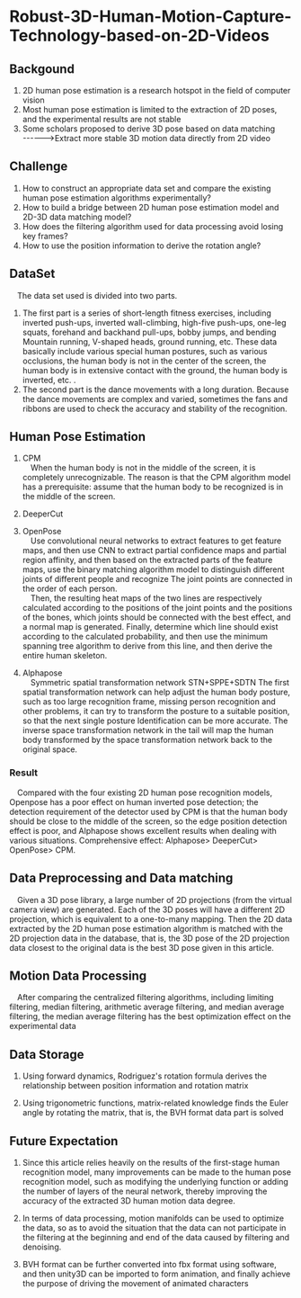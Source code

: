 # Robust-3D-Human-Motion-Capture-Technology-based-on-2D-Videos

## Backgound
1.  2D human pose estimation is a research hotspot in the field of computer vision 
2.  Most human pose estimation is limited to the extraction of 2D poses, and the experimental results are not stable  
3.  Some scholars proposed to derive 3D pose based on data matching  
------>Extract more stable 3D motion data directly from 2D video  

## Challenge
1.  How to construct an appropriate data set and compare the existing human pose estimation algorithms experimentally?  
2.  How to build a bridge between 2D human pose estimation model and 2D-3D data matching model?  
3.  How does the filtering algorithm used for data processing avoid losing key frames?  
4.  How to use the position information to derive the rotation angle?  

## DataSet
&emsp;The data set used is divided into two parts. 
1.  The first part is a series of short-length fitness exercises, including inverted push-ups, inverted wall-climbing, high-five push-ups, one-leg squats, forehand and backhand pull-ups, bobby jumps, and bending Mountain running, V-shaped heads, ground running, etc. These data basically include various special human postures, such as various occlusions, the human body is not in the center of the screen, the human body is in extensive contact with the ground, the human body is inverted, etc. .  
2.  The second part is the dance movements with a long duration. Because the dance movements are complex and varied, sometimes the fans and ribbons are used to check the accuracy and stability of the recognition.  

## Human Pose Estimation

1.  CPM  
&emsp;When the human body is not in the middle of the screen, it is completely unrecognizable. The reason is that the CPM algorithm model has a prerequisite: assume that the human body to be recognized is in the middle of the screen.  
  
2.  DeeperCut
3.  OpenPose  
&emsp;Use convolutional neural networks to extract features to get feature maps, and then use CNN to extract partial confidence maps and partial region affinity, and then based on the extracted parts of the feature maps, use the binary matching algorithm model to distinguish different joints of different people and recognize The joint points are connected in the order of each person.  
&emsp;Then, the resulting heat maps of the two lines are respectively calculated according to the positions of the joint points and the positions of the bones, which joints should be connected with the best effect, and a normal map is generated. Finally, determine which line should exist according to the calculated probability, and then use the minimum spanning tree algorithm to derive from this line, and then derive the entire human skeleton.  
4.  Alphapose  
&emsp;Symmetric spatial transformation network STN+SPPE+SDTN The first spatial transformation network can help adjust the human body posture, such as too large recognition frame, missing person recognition and other problems, it can try to transform the posture to a suitable position, so that the next single posture Identification can be more accurate. The inverse space transformation network in the tail will map the human body transformed by the space transformation network back to the original space.  

### Result  
&emsp;Compared with the four existing 2D human pose recognition models, Openpose has a poor effect on human inverted pose detection; the detection requirement of the detector used by CPM is that the human body should be close to the middle of the screen, so the edge position detection effect is poor, and Alphapose shows excellent results when dealing with various situations. Comprehensive effect: Alphapose> DeeperCut> OpenPose> CPM.

## Data Preprocessing and Data matching
&emsp;Given a 3D pose library, a large number of 2D projections (from the virtual camera view) are generated. Each of the 3D poses will have a different 2D projection, which is equivalent to a one-to-many mapping. Then the 2D data extracted by the 2D human pose estimation algorithm is matched with the 2D projection data in the database, that is, the 3D pose of the 2D projection data closest to the original data is the best 3D pose given in this article.

## Motion Data Processing
&emsp;After comparing the centralized filtering algorithms, including limiting filtering, median filtering, arithmetic average filtering, and median average filtering, the median average filtering has the best optimization effect on the experimental data

## Data Storage
1.  Using forward dynamics, Rodriguez's rotation formula derives the relationship between position information and rotation matrix
  
2.  Using trigonometric functions, matrix-related knowledge finds the Euler angle by rotating the matrix, that is, the BVH format data part is solved

## Future Expectation
1.  Since this article relies heavily on the results of the first-stage human recognition model, many improvements can be made to the human pose recognition model, such as modifying the underlying function or adding the number of layers of the neural network, thereby improving the accuracy of the extracted 3D human motion data degree.  
  
2.  In terms of data processing, motion manifolds can be used to optimize the data, so as to avoid the situation that the data can not participate in the filtering at the beginning and end of the data caused by filtering and denoising.
  
3.  BVH format can be further converted into fbx format using software, and then unity3D can be imported to form animation, and finally achieve the purpose of driving the movement of animated characters

